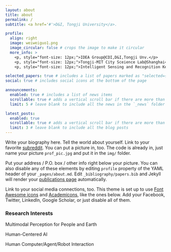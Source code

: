 ```yaml
---
layout: about
title: about
permalink: /
subtitle: <a href='#'>D&I, Tongji University</a>.

profile:
  align: right
  image: weiweiguo1.png
  image_circular: false # crops the image to make it circular
  more_info: >
    <p, style="font-size: 12px;">IDEA Group@CDI,D&I,Tongji Unv.</p>
    <p, style="font-size: 12px;">Tongji-MIT City Sceience Lab@Shanghai</p>
    <p, style="font-size: 12px;">Intelligent Sensing and Recognition Key Lab@ Shanghai Jiaotong Unv.</p>

selected_papers: true # includes a list of papers marked as "selected={true}"
social: true # includes social icons at the bottom of the page

announcements:
  enabled: true # includes a list of news items
  scrollable: true # adds a vertical scroll bar if there are more than 3 news items
  limit: 5 # leave blank to include all the news in the `_news` folder

latest_posts:
  enabled: true
  scrollable: true # adds a vertical scroll bar if there are more than 3 new posts items
  limit: 3 # leave blank to include all the blog posts
---
```


Write your biography here. Tell the world about yourself. Link to your favorite [subreddit](http://reddit.com). You can put a picture in, too. The code is already in, just name your picture `prof_pic.jpg` and put it in the `img/` folder.

Put your address / P.O. box / other info right below your picture. You can also disable any of these elements by editing `profile` property of the YAML header of your `_pages/about.md`. Edit `_bibliography/papers.bib` and Jekyll will render your [publications page](/al-folio/publications/) automatically.

Link to your social media connections, too. This theme is set up to use [Font Awesome icons](https://fontawesome.com/) and [Academicons](https://jpswalsh.github.io/academicons/), like the ones below. Add your Facebook, Twitter, LinkedIn, Google Scholar, or just disable all of them.

<h3> Research Interests</h3>
<p>Multimodal Perception for People and Earth</p>
<p>Human-Centered AI</p>
<p>Human Computer/Agent/Robot Interaction</p>

